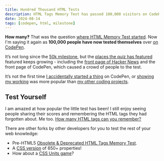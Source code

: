 ```yaml
---
title: Hundred Thousand HTML Tests
description: HTML Tags Memory Test has passed 100,000 visitors on CodePen!
date: 2024-08-14
tags: [codepen, html, milestone]
---
```


**How many&#8253;** That was the question [where HTML Memory Test started](/blog/html-elements-test/). Now I'm saying it again as **100,000 people have now tested themselves** over [on CodePen](https://codepen.io/plfstr/full/zYqQeRw).

It’s not long since the [50k milestone](/blog/50k-mem-test-views/), but the [places the quiz has featured](/blog/html-memory-tested/#sites-featured) featured keeps growing - including the [front page of Hacker News](https://news.ycombinator.com/item?id=40968520) and the front page of CodePen, which caused a crowd of people to the test. 

It’s not the first time [I accidentally started a thing](/blog/css1k-on-codepen/) on CodePen, or [showing my working](/blog/show-your-working/) was more popular than [my other coding projects](https://codepen.io/plfstr). 

## Test Yourself

I am amazed at how popular the little test has been! I still enjoy seeing people sharing their scores and remembering the HTML tags they had forgotten about. Me too. [How many HTML tags can you remember?](https://codepen.io/plfstr/full/zYqQeRw)

There are other forks by other developers for you to test the rest of your web knowledge:

+ Pre-HTML5 [Obsolete & Deprecated HTML Tags Memory Test](https://codepen.io/knowler/full/eYwpWdv).
+ A [CSS version](https://codepen.io/bramus/full/rNMbOxz) of 650+ properties!
+ How about a [CSS Units game](https://www.projectwallace.com/css-units-game)?
